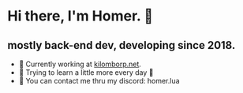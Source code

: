 # Hi there, I'm Homer. 👋 

## mostly back-end dev, developing since 2018.

- 🔭 Currently working at <a href="https://kilomborp.net" target="_blank">kilomborp.net</a>.
- 🌱 Trying to learn a little more every day 🤣
- 💬 You can contact me thru my discord: homer.lua

